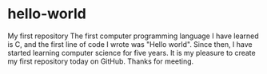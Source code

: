 # hello-world
My first repository
The first computer programming language I have learned is C, and the first line of code I wrote was "Hello world".
Since then, I have started learning computer science for five years.
It is my pleasure to create my first repository today on GitHub.
Thanks for meeting.


